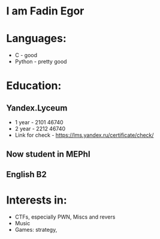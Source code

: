 # I am Fadin Egor

# Languages:
- C - good
- Python - pretty good

# Education:
## Yandex.Lyceum
- 1 year - 2101 46740
- 2 year - 2212 46740
- Link for check - https://lms.yandex.ru/certificate/check/
## Now student in MEPhI
## English B2

# Interests in:
- CTFs, especially PWN, Miscs and revers
- Music
- Games: strategy, 
<!--
**TuhFox/TuhFox** is a ✨ _special_ ✨ repository because its `README.md` (this file) appears on your GitHub profile.

Here are some ideas to get you started:

- 🔭 I’m currently working on ...
- 🌱 I’m currently learning ...
- 👯 I’m looking to collaborate on ...
- 🤔 I’m looking for help with ...
- 💬 Ask me about ...
- 📫 How to reach me: ...
- 😄 Pronouns: ...
- ⚡ Fun fact: ...
-->

